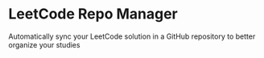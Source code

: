 # LeetCode Repo Manager

Automatically sync your LeetCode solution in a GitHub repository to better organize your studies